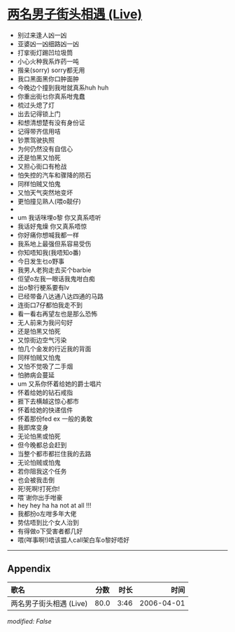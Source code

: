 # [两名男子街头相遇 (Live)](https://music.163.com/song?id=65828)

* 别过来逢人凶一凶
* 亚婆凶一凶细路凶一凶
* 打挛街灯踢凹垃圾筒
* 小心火种我系炸药一吨
* 揩亲(sorry) sorry都无用
* 我口黑面黑你口肿面肿
* 今晚边个撞到我咁就真系huh huh
* 你重出街乜你真系咁鬼蠢
* 梳过头熄了灯
* 出去记得锁上门
* 和想清想楚有没有身份证
* 记得带齐信用咭
* 钞票驾驶执照
* 为何仍然没有自信心
* 还是怕黑又怕死
* 又担心街口有枪战
* 怕失控的汽车和骤降的陨石
* 同样怕贼又怕鬼
* 又怕天气突然地变坏
* 更怕撞见熟人(喂o靓仔)
* 
* um 我话咪埋o黎 你又真系唔听
* 我话好鬼燥 你又真系唔惊
* 你好痛你想喊我都一样
* 我系地上最强但系容易受伤
* 你知唔知我(我唔知o番)
* 今日发生乜o野事
* 我男人老狗走去买个barbie
* 佢望o左我一眼话我鬼咁白痴
* 出o黎行梗系要有lv
* 已经带备八达通八达四通的马路
* 连街口7仔都怕我走不到
* 看一看右再望左也是那么恐怖
* 无人前来为我问句好
* 还是怕黑又怕死
* 又惊街边空气污染
* 怕几个金发的行近我的背面
* 同样怕贼又怕鬼
* 又怕不觉吸了二手烟
* 怕肺病会蔓延
* um 又系你怀着给她的爵士唱片
* 怀着给她的钻石戒指
* 捱下去横越这惊心都市
* 怀着给她的快递信件
* 怀着那份fed ex 一般的勇敢
* 我即席变身
* 无论怕黑或怕死
* 但今晚都总会赶到
* 当整个都市都拦住我的去路
* 无论怕贼或怕鬼
* 若你阻我这个任务
* 也会被我击倒
* 死!死啊!打死你!
* 喂`谢你出手咁豪
* hey hey ha ha not at all !!!
* 我都扮o左咁多年大佬
* 势估唔到比个女人治到
* 有得做o下受害者都几好
* 喂(咩事啊!)唔该揾人call架白车o黎好唔好


---

## Appendix

|歌名|分数|时长|时间|
|:---|:---:|---:|---:|
|两名男子街头相遇 (Live)|80.0|3:46|2006-04-01

*modified: False*